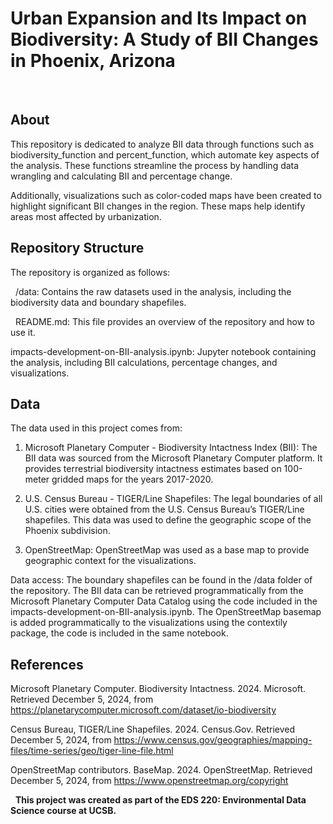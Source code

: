 # Urban Expansion and Its Impact on Biodiversity: A Study of BII Changes in Phoenix, Arizona
 
## About
This repository is dedicated to analyze BII data through functions such as biodiversity_function and percent_function, which automate key aspects of the analysis. These functions streamline the process by handling data wrangling and calculating BII and percentage change.

Additionally, visualizations such as color-coded maps have been created to highlight significant BII changes in the region. These maps help identify areas most affected by urbanization.


## Repository Structure
The repository is organized as follows:

 
/data: Contains the raw datasets used in the analysis, including the biodiversity data and boundary shapefiles.

 
README.md: This file provides an overview of the repository and how to use it.


impacts-development-on-BII-analysis.ipynb: Jupyter notebook containing the analysis, including BII calculations, percentage changes, and visualizations.

## Data
The data used in this project comes from: 

1. Microsoft Planetary Computer - Biodiversity Intactness Index (BII): The BII data was sourced from the Microsoft Planetary Computer platform. It provides terrestrial biodiversity intactness estimates based on 100-meter gridded maps for the years 2017-2020.
   
2. U.S. Census Bureau - TIGER/Line Shapefiles: The legal boundaries of all U.S. cities were obtained from the U.S. Census Bureau’s TIGER/Line shapefiles. This data was used to define the geographic scope of the Phoenix subdivision.
   
3. OpenStreetMap: OpenStreetMap was used as a base map to provide geographic context for the visualizations.


Data access: The boundary shapefiles can be found in the /data folder of the repository. The BII data can be retrieved programmatically from the Microsoft Planetary Computer Data Catalog using the code included in the impacts-development-on-BII-analysis.ipynb. The OpenStreetMap basemap is added programmatically to the visualizations using the contextily package, the code is included in the same notebook.

## References
Microsoft Planetary Computer. Biodiversity Intactness. 2024. Microsoft. Retrieved December 5, 2024, from https://planetarycomputer.microsoft.com/dataset/io-biodiversity

Census Bureau, TIGER/Line Shapefiles. 2024. Census.Gov. Retrieved December 5, 2024, from https://www.census.gov/geographies/mapping-files/time-series/geo/tiger-line-file.html

OpenStreetMap contributors. BaseMap. 2024. OpenStreetMap. Retrieved December 5, 2024, from https://www.openstreetmap.org/copyright

 
**This project was created as part of the EDS 220: Environmental Data Science course at UCSB.**
 
